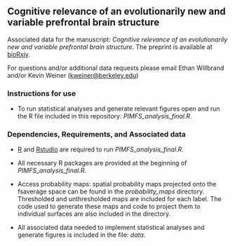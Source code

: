 ## Cognitive relevance of an evolutionarily new and variable prefrontal brain structure

Associated data for the manuscript: *Cognitive relevance of an evolutionarily new and variable prefrontal brain structure*. The preprint is available at [bioRxiv](https://www.biorxiv.org/content/10.1101/2023.02.10.528061v1).

For questions and/or additional data requests please email Ethan Willbrand and/or Kevin Weiner (kweiner@berkeley.edu)
  
### Instructions for use ### 
  - To run statistical analyses and generate relevant figures open and run the R file included in this repository: *PIMFS_analysis_final.R*.
 
### Dependencies, Requirements, and Associated data ###
  - [R](https://www.r-project.org) and [Rstudio](https://www.rstudio.com/products/rstudio/download/) are required to run *PIMFS_analysis_final.R*.

  - All necessary R packages are provided at the beginning of *PIMFS_analysis_final.R*.
  
  - Access probability maps: spatial probability maps projected onto the fsaverage space can be found in the *probability_maps* directory. Thresholded and unthresholded maps are included for each label. The code used to generate these maps and code to project them to individual surfaces are also included in the directory.
  
  - All associated data needed to implement statistical analyses and generate figures is included in the file: *data*.
    
  

